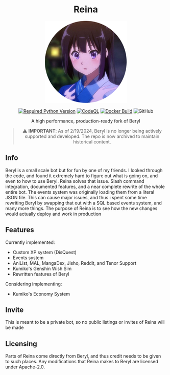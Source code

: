 <div align=center>

# Reina

![Reina](./Assets/reina-logo-resized.png)


[![Required Python Version](https://img.shields.io/badge/Python-3.10-blue?logo=python&logoColor=white)](https://github.com/No767/Reina/blob/dev/pyproject.toml) [![CodeQL](https://github.com/No767/Reina/actions/workflows/codeql.yml/badge.svg?branch=dev&event=push)](https://github.com/No767/Reina/actions/workflows/codeql.yml) [![Docker Build](https://github.com/No767/Reina/actions/workflows/docker-build.yml/badge.svg)](https://github.com/No767/Reina/actions/workflows/docker-build.yml) ![GitHub](https://img.shields.io/github/license/No767/Reina?label=License&logo=github)


A high performance, production-ready fork of Beryl

> ⚠️ **IMPORTANT**:
> As of 2/19/2024, Beryl is no longer being actively supported and developed. The repo is now archived to maintain historical content.

<div align=left>

## Info

Beryl is a small scale bot but for fun by one of my friends. I looked through the code, and found it extremely hard to figure out what is going on, and even to how to use Beryl. Reina solves that issue. Slash command integration, documented features, and a near complete rewrite of the whole entire bot. The events system was originally loading them from a literal JSON file. This can cause major issues, and thus i spent some time rewriting Beryl by swapping that out with a SQL based events system, and many more things. The purpose of Reina is to see how the new changes would actually deploy and work in production

## Features

Currently implemented:

- Custom XP system (DisQuest)
- Events system
- AniList, MAL, MangaDex, Jisho, Reddit, and Tenor Support
- Kumiko's Genshin Wish Sim 
- Rewritten features of Beryl

Considering implementing:

- Kumiko's Economy System

## Invite

This is meant to be a private bot, so no public listings or invites of Reina will be made

## Licensing

Parts of Reina come directly from Beryl, and thus credit needs to be given to such places. Any modifications that Reina makes to Beryl are licensed under Apache-2.0.
